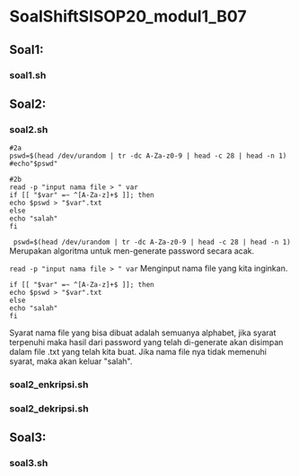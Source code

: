 # SoalShiftSISOP20_modul1_B07
## Soal1:
### soal1.sh
## Soal2:
### soal2.sh
```
#2a
pswd=$(head /dev/urandom | tr -dc A-Za-z0-9 | head -c 28 | head -n 1)
#echo"$pswd"

#2b
read -p "input nama file > " var
if [[ "$var" =~ ^[A-Za-z]+$ ]]; then
echo $pswd > "$var".txt
else
echo "salah"
fi
```
``` pswd=$(head /dev/urandom | tr -dc A-Za-z0-9 | head -c 28 | head -n 1)``` 
Merupakan algoritma untuk men-generate password secara acak.

```read -p "input nama file > " var```
Menginput nama file yang kita inginkan.
```
if [[ "$var" =~ ^[A-Za-z]+$ ]]; then
echo $pswd > "$var".txt
else
echo "salah"
fi
```
Syarat nama file yang bisa dibuat adalah semuanya alphabet, jika syarat terpenuhi maka hasil dari password yang telah di-generate akan disimpan dalam file .txt yang telah kita buat. Jika nama file nya tidak memenuhi syarat, maka akan keluar "salah".
### soal2_enkripsi.sh
### soal2_dekripsi.sh
## Soal3:
### soal3.sh
